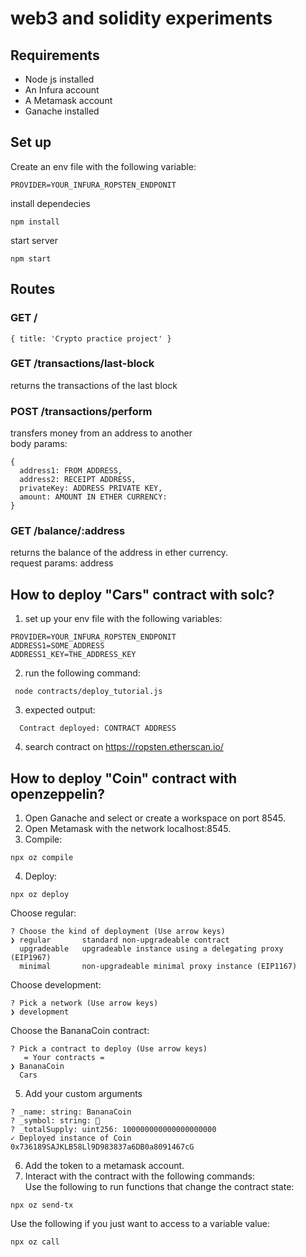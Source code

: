 # web3 and solidity experiments

## Requirements
- Node js installed
- An Infura account
- A Metamask account
- Ganache installed

## Set up

Create an env file with the following variable:
```
PROVIDER=YOUR_INFURA_ROPSTEN_ENDPONIT
```

install dependecies
```
npm install
```

start server
```
npm start
```

## Routes

### GET /
```
{ title: 'Crypto practice project' }
```

### GET /transactions/last-block
returns the transactions of the last block

### POST /transactions/perform
transfers money from an address to another <br>
body params:
```
{
  address1: FROM ADDRESS,
  address2: RECEIPT ADDRESS,
  privateKey: ADDRESS PRIVATE KEY,
  amount: AMOUNT IN ETHER CURRENCY:  
}
```

### GET /balance/:address
returns the balance of the address in ether currency. <br>
request params: address

## How to deploy "Cars" contract with solc?
1. set up your env file with the following variables:
```
PROVIDER=YOUR_INFURA_ROPSTEN_ENDPONIT
ADDRESS1=SOME_ADDRESS
ADDRESS1_KEY=THE_ADDRESS_KEY
```
2. run the following command:
```
 node contracts/deploy_tutorial.js
```
3. expected output:
```
  Contract deployed: CONTRACT ADDRESS
```
4. search contract on https://ropsten.etherscan.io/

## How to deploy "Coin" contract with openzeppelin?
1. Open Ganache and select or create a workspace on port 8545.
2. Open Metamask with the network localhost:8545.
3. Compile:
```
npx oz compile
```
4. Deploy:
```
npx oz deploy
```

Choose regular:
```
? Choose the kind of deployment (Use arrow keys)
❯ regular       standard non-upgradeable contract 
  upgradeable   upgradeable instance using a delegating proxy (EIP1967) 
  minimal       non-upgradeable minimal proxy instance (EIP1167) 
```

Choose development:
```
? Pick a network (Use arrow keys)
❯ development
```

Choose the BananaCoin contract:
```
? Pick a contract to deploy (Use arrow keys)
   = Your contracts =
❯ BananaCoin 
  Cars
```

5. Add your custom arguments
```
? _name: string: BananaCoin
? _symbol: string: 🍌
? _totalSupply: uint256: 100000000000000000000
✓ Deployed instance of Coin
0x736189SAJKLB58Ll9D983837a6DB0a8091467cG
```
6. Add the token to a metamask account.
7. Interact with the contract with the following commands: <br>
Use the following to run functions that change the contract state:
```
npx oz send-tx
```
Use the following if you just want to access to a variable value:
```
npx oz call
```
